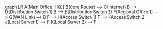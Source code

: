
graph LR
A[Main Office (HQ)]
B(Core Router) --> C{Internet}
B --> D{Distribution Switch 1}
B --> E{Distribution Switch 2}
F[Regional Office 1] --> G(WAN Link) --> B
F --> H(Access Switch 1)
F --> I(Access Switch 2)
J(Local Server 1) --> F
K(Local Server 2) --> F
